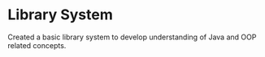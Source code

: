 # Library System

Created a basic library system to develop understanding of Java and OOP related concepts.
